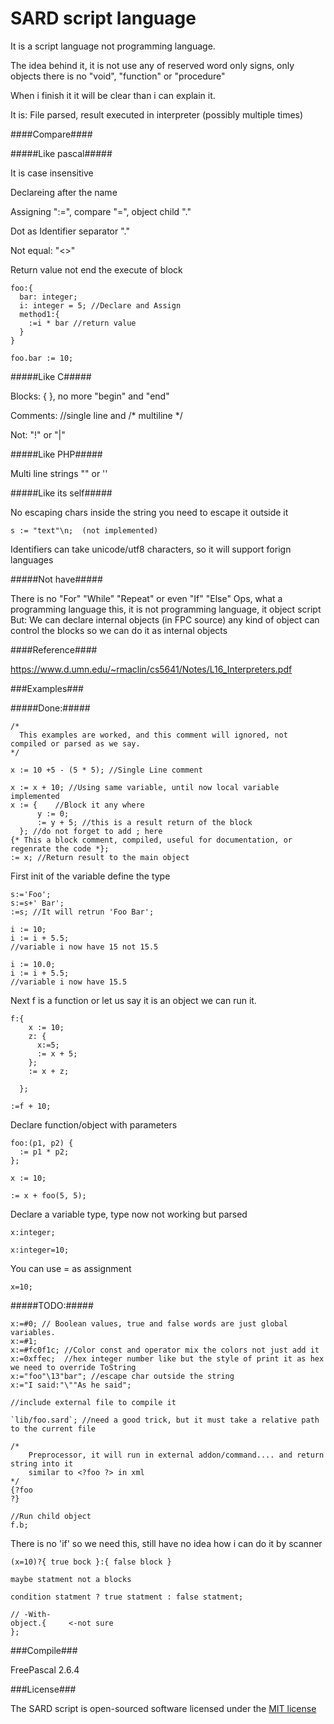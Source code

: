 SARD script language
====================

It is a script language not programming language.

The idea behind it, it is not use any of reserved word only signs, only objects there is no "void", "function" or "procedure"

When i finish it it will be clear than i can explain it.

It is: File parsed, result executed in interpreter (possibly multiple times)

####Compare####

#####Like pascal#####

  It is case insensitive

  Declareing after the name

  Assigning ":=", compare "=", object child "."

  Dot as Identifier separator "."

  Not equal: "<>"

  Return value not end the execute of block

    foo:{
      bar: integer;
      i: integer = 5; //Declare and Assign
      method1:{
        :=i * bar //return value
      }
    }

    foo.bar := 10;

#####Like C#####

  Blocks: { }, no more "begin" and "end"

  Comments: //single line and /* multiline */

  Not: "!"  or "|"

#####Like PHP#####

  Multi line strings "" or ''

#####Like its self#####

  No escaping chars inside the string you need to escape it outside it

    s := "text"\n;  (not implemented)

  Identifiers can take unicode/utf8 characters, so it will support forign languages

#####Not have#####

  There is no "For" "While" "Repeat" or even "If" "Else"
  Ops, what a programming language this, it is not programming language, it object script
  But:
  We can declare internal objects (in FPC source) any kind of object can control the blocks
  so we can do it as internal objects

####Reference####

  https://www.d.umn.edu/~rmaclin/cs5641/Notes/L16_Interpreters.pdf

###Examples###

#####Done:#####

    /*
      This examples are worked, and this comment will ignored, not compiled or parsed as we say.
    */

    x := 10 +5 - (5 * 5); //Single Line comment

    x := x + 10; //Using same variable, until now local variable implemented
    x := {    //Block it any where
          y := 0;
          := y + 5; //this is a result return of the block
      }; //do not forget to add ; here
    {* This a block comment, compiled, useful for documentation, or regenrate the code *};
    := x; //Return result to the main object

First init of the variable define the type

    s:='Foo';
    s:=s+' Bar';
    :=s; //It will retrun 'Foo Bar';

    i := 10;
    i := i + 5.5;
    //variable i now have 15 not 15.5

    i := 10.0;
    i := i + 5.5;
    //variable i now have 15.5

Next f is a function or let us say it is an object we can run it.

    f:{
        x := 10;
        z: {
          x:=5;
          := x + 5;
        };
        := x + z;

      };

    :=f + 10;

Declare function/object with parameters

    foo:(p1, p2) {
      := p1 * p2;
    };

    x := 10;

    := x + foo(5, 5);



Declare a variable type, type now not working but parsed

    x:integer;

    x:integer=10;

You can use = as assignment

    x=10;


#####TODO:#####

    x:=#0; // Boolean values, true and false words are just global variables.
    x:=#1;
    x:=#fc0f1c; //Color const and operator mix the colors not just add it
    x:=0xffec;  //hex integer number like but the style of print it as hex we need to override ToString
    x:="foo"\13"bar"; //escape char outside the string
    x:="I said:"\""As he said";

    //include external file to compile it

    `lib/foo.sard`; //need a good trick, but it must take a relative path to the current file

    /*
        Preprocessor, it will run in external addon/command.... and return string into it
        similar to <?foo ?> in xml
    */
    {?foo
    ?}

    //Run child object
    f.b;

There is no 'if' so we need this, still have no idea how i can do it by scanner

    (x=10)?{ true bock }:{ false block }

    maybe statment not a blocks

    condition statment ? true statment : false statment;

    // -With-
    object.{     <-not sure
    };

###Compile###

FreePascal 2.6.4

###License###

The SARD script is open-sourced software licensed under the [MIT license](http://opensource.org/licenses/MIT)